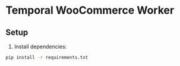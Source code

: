 # Temporal WooCommerce Worker

## Setup
1. Install dependencies:
```bash
pip install -r requirements.txt
